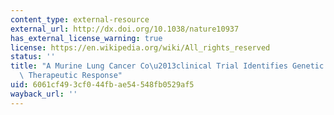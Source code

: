 ```yaml
---
content_type: external-resource
external_url: http://dx.doi.org/10.1038/nature10937
has_external_license_warning: true
license: https://en.wikipedia.org/wiki/All_rights_reserved
status: ''
title: "A Murine Lung Cancer Co\u2013clinical Trial Identifies Genetic Modifiers of\
  \ Therapeutic Response"
uid: 6061cf49-3cf0-44fb-ae54-548fb0529af5
wayback_url: ''
---
```

